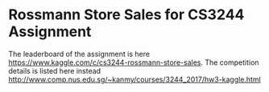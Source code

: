 # Rossmann Store Sales for CS3244 Assignment

The leaderboard of the assignment is here https://www.kaggle.com/c/cs3244-rossmann-store-sales. The competition details is listed here instead http://www.comp.nus.edu.sg/~kanmy/courses/3244_2017/hw3-kaggle.html

